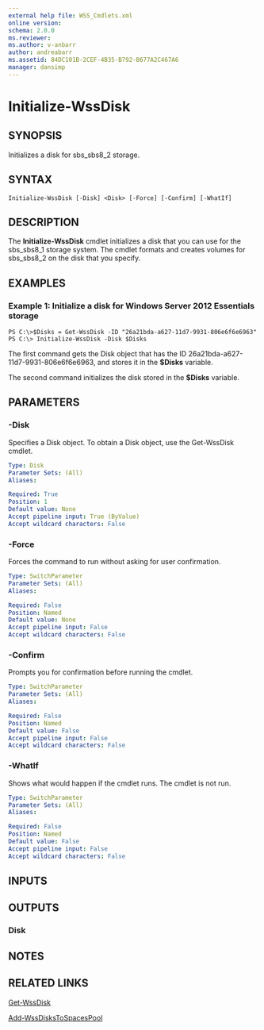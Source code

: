 ```yaml
---
external help file: WSS_Cmdlets.xml
online version: 
schema: 2.0.0
ms.reviewer:
ms.author: v-anbarr
author: andreabarr
ms.assetid: 84DC101B-2CEF-4B35-B792-B677A2C467A6
manager: dansimp
---
```


# Initialize-WssDisk

## SYNOPSIS
Initializes a disk for sbs_sbs8_2 storage.

## SYNTAX

```
Initialize-WssDisk [-Disk] <Disk> [-Force] [-Confirm] [-WhatIf]
```

## DESCRIPTION
The **Initialize-WssDisk** cmdlet initializes a disk that you can use for the sbs_sbs8_1 storage system.
The cmdlet formats and creates volumes for sbs_sbs8_2 on the disk that you specify.

## EXAMPLES

### Example 1: Initialize a disk for Windows Server 2012 Essentials storage
```
PS C:\>$Disks = Get-WssDisk -ID "26a21bda-a627-11d7-9931-806e6f6e6963" PS C:\> Initialize-WssDisk -Disk $Disks
```

The first command gets the Disk object that has the ID 26a21bda-a627-11d7-9931-806e6f6e6963, and stores it in the **$Disks** variable.

The second command initializes the disk stored in the **$Disks** variable.

## PARAMETERS

### -Disk
Specifies a Disk object.
To obtain a Disk object, use the Get-WssDisk cmdlet.

```yaml
Type: Disk
Parameter Sets: (All)
Aliases: 

Required: True
Position: 1
Default value: None
Accept pipeline input: True (ByValue)
Accept wildcard characters: False
```

### -Force
Forces the command to run without asking for user confirmation.

```yaml
Type: SwitchParameter
Parameter Sets: (All)
Aliases: 

Required: False
Position: Named
Default value: None
Accept pipeline input: False
Accept wildcard characters: False
```

### -Confirm
Prompts you for confirmation before running the cmdlet.

```yaml
Type: SwitchParameter
Parameter Sets: (All)
Aliases: 

Required: False
Position: Named
Default value: False
Accept pipeline input: False
Accept wildcard characters: False
```

### -WhatIf
Shows what would happen if the cmdlet runs.
The cmdlet is not run.

```yaml
Type: SwitchParameter
Parameter Sets: (All)
Aliases: 

Required: False
Position: Named
Default value: False
Accept pipeline input: False
Accept wildcard characters: False
```

## INPUTS

## OUTPUTS

### Disk

## NOTES

## RELATED LINKS

[Get-WssDisk](./Get-WssDisk.md)

[Add-WssDisksToSpacesPool](./Add-WssDisksToSpacesPool.md)

